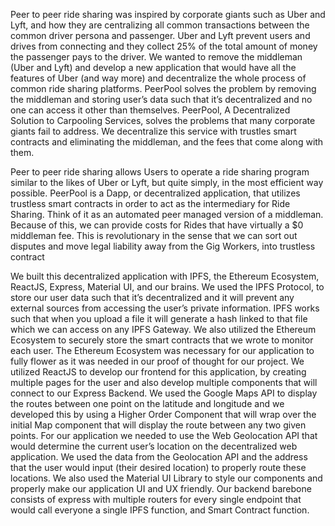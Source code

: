 
Peer to peer ride sharing was inspired by corporate giants such as Uber and Lyft, and how they are centralizing all common transactions between the common driver persona and passenger. Uber and Lyft prevent users and drives from connecting and they collect 25% of the total amount of money the passenger pays to the driver. We wanted to remove the middleman (Uber and Lyft) and develop a new application that would have all the features of Uber (and way more) and decentralize the whole process of common ride sharing platforms. PeerPool solves the problem by removing the middleman and storing user’s data such that it’s decentralized and no one can access it other than themselves. PeerPool, A Decentralized Solution to Carpooling Services, solves the problems that many corporate giants fail to address. We decentralize this service with trustles smart contracts and eliminating the middleman, and the fees that come along with them.

Peer to peer ride sharing allows Users to operate a ride sharing program similar to the likes of Uber or Lyft, but quite simply, in the most efficient way possible. PeerPool is a Dapp, or decentralized application, that utilizes trustless smart contracts in order to act as the intermediary for Ride Sharing. Think of it as an automated peer managed version of a middleman. Because of this, we can provide costs for Rides that have virtually a $0 middleman fee. This is revolutionary in the sense that we can sort out disputes and move legal liability away from the Gig Workers, into trustless contract

We built this decentralized application with IPFS, the Ethereum Ecosystem, ReactJS, Express, Material UI, and our brains. We used the IPFS Protocol, to store our user data such that it’s decentralized and it will prevent any external sources from accessing the user’s private information. IPFS works such that when you upload a file it will generate a hash linked to that file which we can access on any IPFS Gateway. We also utilized the Ethereum Ecosystem to securely store the smart contracts that we wrote to monitor each user. The Ethereum Ecosystem was necessary for our application to fully flower as it was needed in our proof of thought for our project. We utilized ReactJS to develop our frontend for this application, by creating multiple pages for the user and also develop multiple components that will connect to our Express Backend. We used the Google Maps API to display the routes between one point on the latitude and longitude and we developed this by using a Higher Order Component that will wrap over the initial Map component that will display the route between any two given points. For our application we needed to use the Web Geolocation API that would determine the current user’s location on the decentralized web application. We used the data from the Geolocation API and the address that the user would input (their desired location) to properly route these locations. We also used the Material UI Library to style our components and properly make our application UI and UX friendly. Our backend barebone consists of express with multiple routers for every single endpoint that would call everyone a single IPFS function, and Smart Contract function.



